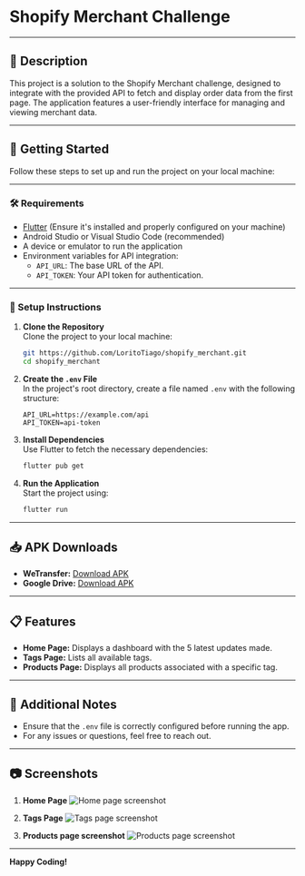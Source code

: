 # Shopify Merchant Challenge

---

## 📄 Description

This project is a solution to the Shopify Merchant challenge, designed to integrate with the provided API to fetch and display order data from the first page. The application features a user-friendly interface for managing and viewing merchant data.

---

## 🚀 Getting Started

Follow these steps to set up and run the project on your local machine:

---

### 🛠 Requirements

- [Flutter](https://flutter.dev/docs/get-started/install) (Ensure it's installed and properly configured on your machine)
- Android Studio or Visual Studio Code (recommended)
- A device or emulator to run the application
- Environment variables for API integration:
  - `API_URL`: The base URL of the API.
  - `API_TOKEN`: Your API token for authentication.

---

### 🔧 Setup Instructions

1. **Clone the Repository**  
   Clone the project to your local machine:

   ```bash
   git https://github.com/LoritoTiago/shopify_merchant.git
   cd shopify_merchant
   ```

2. **Create the `.env` File**  
   In the project's root directory, create a file named `.env` with the following structure:

   ```plaintext
   API_URL=https://example.com/api
   API_TOKEN=api-token
   ```

3. **Install Dependencies**  
   Use Flutter to fetch the necessary dependencies:

   ```bash
   flutter pub get
   ```

4. **Run the Application**  
   Start the project using:
   ```bash
   flutter run
   ```

---

## 📥 APK Downloads

- **WeTransfer:** [Download APK](https://we.tl/t-icRNtlhEAy)
- **Google Drive:** [Download APK](https://drive.google.com/file/d/1HemS6sziSXavaBy4hclrVxXD7lc40S6k/view?usp=sharing)

---

## 📋 Features

- **Home Page:** Displays a dashboard with the 5 latest updates made.
- **Tags Page:** Lists all available tags.
- **Products Page:** Displays all products associated with a specific tag.

---

## 📄 Additional Notes

- Ensure that the `.env` file is correctly configured before running the app.
- For any issues or questions, feel free to reach out.

---

## 📷 Screenshots

1. **Home Page**
   ![Home page screenshot](https://github.com/user-attachments/assets/9820697a-2b1f-48b7-9c2b-5524fa37dc7e)

2. **Tags Page**
   ![Tags page screenshot](https://github.com/user-attachments/assets/a0a3ec21-08b2-4a74-9519-602be8a96c8a)

3. **Products page screenshot**
   ![Products page screenshot](https://github.com/user-attachments/assets/864cda75-7c02-46a1-bed6-2e02fc2a3c3f)

---

**Happy Coding!**
